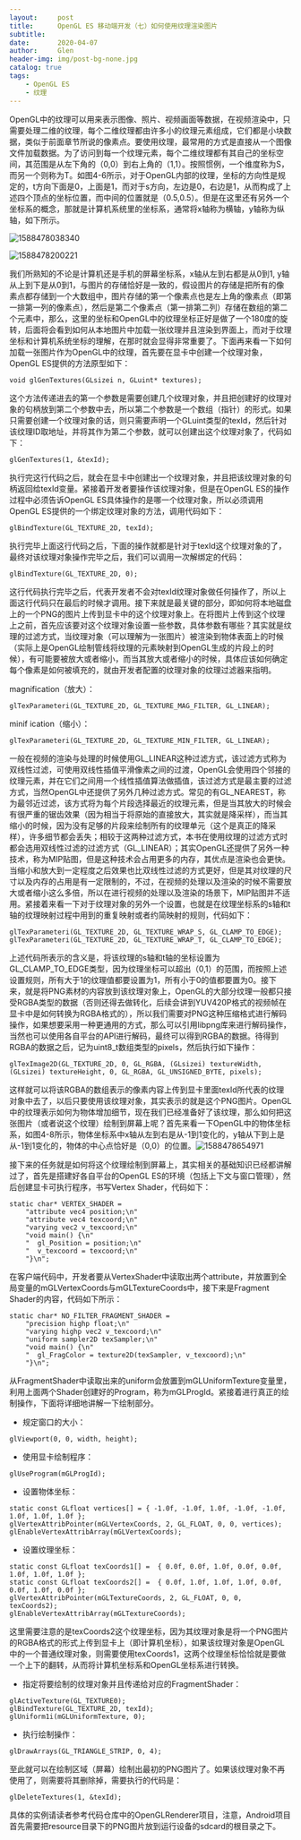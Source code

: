 ```yaml
---
layout:     post
title:      OpenGL ES 移动端开发（七）如何使用纹理渲染图片
subtitle:   
date:       2020-04-07
author:     Glen
header-img: img/post-bg-none.jpg
catalog: true
tags:
    - OpenGL ES
    - 纹理
---
```


OpenGL中的纹理可以用来表示图像、照片、视频画面等数据，在视频渲染中，只需要处理二维的纹理，每个二维纹理都由许多小的纹理元素组成，它们都是小块数据，类似于前面章节所说的像素点。要使用纹理，最常用的方式是直接从一个图像文件加载数据。为了访问到每一个纹理元素，每个二维纹理都有其自己的坐标空间，其范围是从左下角的（0,0）到右上角的（1,1）。按照惯例，一个维度称为S，而另一个则称为T。如图4-6所示，对于OpenGL内部的纹理，坐标的方向性是规定的，t方向下面是0，上面是1，而对于s方向，左边是0，右边是1，从而构成了上述四个顶点的坐标位置，而中间的位置就是（0.5,0.5）。但是在这里还有另外一个坐标系的概念，那就是计算机系统里的坐标系，通常将x轴称为横轴，y轴称为纵轴，如下所示。

![1588478038340](E:\all_code_in_here\daimaren.github.io\img\texture_coord.png)

![1588478200221](E:\all_code_in_here\daimaren.github.io\img\texture_coord_opengl.png)

我们所熟知的不论是计算机还是手机的屏幕坐标系，x轴从左到右都是从0到1, y轴从上到下是从0到1，与图片的存储恰好是一致的，假设图片的存储是把所有的像素点都存储到一个大数组中，图片存储的第一个像素点也是左上角的像素点（即第一排第一列的像素点），然后是第二个像素点（第一排第二列）存储在数组的第二个元素中，那么，这里的坐标和OpenGL中的纹理坐标正好是做了一个180度的旋转，后面将会看到如何从本地图片中加载一张纹理并且渲染到界面上，而对于纹理坐标和计算机系统坐标的理解，在那时就会显得非常重要了。下面再来看一下如何加载一张图片作为OpenGL中的纹理，首先要在显卡中创建一个纹理对象，OpenGL ES提供的方法原型如下：

```
void glGenTextures(GLsizei n, GLuint* textures);
```

这个方法传递进去的第一个参数是需要创建几个纹理对象，并且把创建好的纹理对象的句柄放到第二个参数中去，所以第二个参数是一个数组（指针）的形式。如果只需要创建一个纹理对象的话，则只需要声明一个GLuint类型的texId，然后针对该纹理ID取地址，并将其作为第二个参数，就可以创建出这个纹理对象了，代码如下：

```
glGenTextures(1, &texId);
```

执行完这行代码之后，就会在显卡中创建出一个纹理对象，并且把该纹理对象的句柄返回给texId变量。紧接着开发者要操作该纹理对象，但是在OpenGL ES的操作过程中必须告诉OpenGL ES具体操作的是哪一个纹理对象，所以必须调用OpenGL ES提供的一个绑定纹理对象的方法，调用代码如下：

```
glBindTexture(GL_TEXTURE_2D, texId);
```

执行完毕上面这行代码之后，下面的操作就都是针对于texId这个纹理对象的了，最终对该纹理对象操作完毕之后，我们可以调用一次解绑定的代码：

```
glBindTexture(GL_TEXTURE_2D, 0);
```

这行代码执行完毕之后，代表开发者不会对texId纹理对象做任何操作了，所以上面这行代码只在最后的时候才调用。接下来就是最关键的部分，即如何将本地磁盘上的一个PNG的图片上传到显卡中的这个纹理对象上。在将图片上传到这个纹理上之前，首先应该要对这个纹理对象设置一些参数，具体参数有哪些？其实就是纹理的过滤方式，当纹理对象（可以理解为一张图片）被渲染到物体表面上的时候（实际上是OpenGL绘制管线将纹理的元素映射到OpenGL生成的片段上的时候），有可能要被放大或者缩小，而当其放大或者缩小的时候，具体应该如何确定每个像素是如何被填充的，就由开发者配置的纹理对象的纹理过滤器来指明。

magnification（放大）：

```
glTexParameteri(GL_TEXTURE_2D, GL_TEXTURE_MAG_FILTER, GL_LINEAR);
```

minif ication（缩小）：

```
glTexParameteri(GL_TEXTURE_2D, GL_TEXTURE_MIN_FILTER, GL_LINEAR);
```

一般在视频的渲染与处理的时候使用GL_LINEAR这种过滤方式，该过滤方式称为双线性过滤，可使用双线性插值平滑像素之间的过渡，OpenGL会使用四个邻接的纹理元素，并在它们之间用一个线性插值算法做插值，该过滤方式是最主要的过滤方式，当然OpenGL中还提供了另外几种过滤方式。常见的有GL_NEAREST，称为最邻近过滤，该方式将为每个片段选择最近的纹理元素，但是当其放大的时候会有很严重的锯齿效果（因为相当于将原始的直接放大，其实就是降采样），而当其缩小的时候，因为没有足够的片段来绘制所有的纹理单元（这个是真正的降采样），许多细节都会丢失；相较于这两种过滤方式，本书在使用纹理的过滤方式时都会选用双线性过滤的过滤方式（GL_LINEAR）；其实OpenGL还提供了另外一种技术，称为MIP贴图，但是这种技术会占用更多的内存，其优点是渲染也会更快。当缩小和放大到一定程度之后效果也比双线性过滤的方式更好，但是其对纹理的尺寸以及内存的占用是有一定限制的，不过，在视频的处理以及渲染的时候不需要放大或者缩小这么多倍，所以在进行视频的处理以及渲染的场景下，MIP贴图并不适用。紧接着来看一下对于纹理对象的另外一个设置，也就是在纹理坐标系的s轴和t轴的纹理映射过程中用到的重复映射或者约简映射的规则，代码如下：

```
glTexParameteri(GL_TEXTURE_2D, GL_TEXTURE_WRAP_S, GL_CLAMP_TO_EDGE);
glTexParameteri(GL_TEXTURE_2D, GL_TEXTURE_WRAP_T, GL_CLAMP_TO_EDGE);
```

上述代码所表示的含义是，将该纹理的s轴和t轴的坐标设置为GL_CLAMP_TO_EDGE类型，因为纹理坐标可以超出（0,1）的范围，而按照上述设置规则，所有大于1的纹理值都要设置为1，所有小于0的值都要置为0。接下来，就是将PNG素材的内容放到该纹理对象上，OpenGL的大部分纹理一般都只接受RGBA类型的数据（否则还得去做转化，后续会讲到YUV420P格式的视频帧在显卡中是如何转换为RGBA格式的），所以我们需要对PNG这种压缩格式进行解码操作，如果想要采用一种更通用的方式，那么可以引用libpng库来进行解码操作，当然也可以使用各自平台的API进行解码，最终可以得到RGBA的数据。待得到RGBA的数据之后，记为uint8_t数组类型的pixels，然后执行如下操作：

```
glTexImage2D(GL_TEXTURE_2D, 0, GL_RGBA, (GLsizei) textureWidth, (GLsizei) textureHeight, 0, GL_RGBA, GL_UNSIGNED_BYTE, pixels);
```

这样就可以将该RGBA的数组表示的像素内容上传到显卡里面texId所代表的纹理对象中去了，以后只要使用该纹理对象，其实表示的就是这个PNG图片。OpenGL中的纹理表示如何为物体增加细节，现在我们已经准备好了该纹理，那么如何把这张图片（或者说这个纹理）绘制到屏幕上呢？首先来看一下OpenGL中的物体坐标系，如图4-8所示，物体坐标系中x轴从左到右是从-1到1变化的，y轴从下到上是从-1到1变化的，物体的中心点恰好是（0,0）的位置。![1588478654971](C:\Users\wjy\AppData\Local\Temp\1588478654971.png)

接下来的任务就是如何将这个纹理绘制到屏幕上，其实相关的基础知识已经都讲解过了，首先是搭建好各自平台的OpenGL ES的环境（包括上下文与窗口管理），然后创建显卡可执行程序，书写Vertex Shader，代码如下：

```
static char* VERTEX_SHADER =
    "attribute vec4 position;\n"
    "attribute vec4 texcoord;\n"
    "varying vec2 v_texcoord;\n"
    "void main() {\n"
    "  gl_Position = position;\n"
    "  v_texcoord = texcoord;\n"
    "}\n";
```

在客户端代码中，开发者要从VertexShader中读取出两个attribute，并放置到全局变量的mGLVertexCoords与mGLTextureCoords中，接下来是Fragment Shader的内容，代码如下所示：

```
static char* NO_FILTER_FRAGMENT_SHADER =
    "precision highp float;\n"
    "varying highp vec2 v_texcoord;\n"
    "uniform sampler2D texSampler;\n"
    "void main() {\n"
    "  gl_FragColor = texture2D(texSampler, v_texcoord);\n"
    "}\n";
```

从FragmentShader中读取出来的uniform会放置到mGLUniformTexture变量里，利用上面两个Shader创建好的Program，称为mGLProgId。紧接着进行真正的绘制操作，下面将详细地讲解一下绘制部分。

- 规定窗口的大小：

```
glViewport(0, 0, width, height);
```

- 使用显卡绘制程序：

```
glUseProgram(mGLProgId);
```

- 设置物体坐标：

```
static const GLfloat vertices[] = { -1.0f, -1.0f, 1.0f, -1.0f, -1.0f, 1.0f, 1.0f, 1.0f };
glVertexAttribPointer(mGLVertexCoords, 2, GL_FLOAT, 0, 0, vertices);
glEnableVertexAttribArray(mGLVertexCoords);
```

- 设置纹理坐标：

```
static const GLfloat texCoords1[] =  { 0.0f, 0.0f, 1.0f, 0.0f, 0.0f, 1.0f, 1.0f, 1.0f };
static const GLfloat texCoords2[] =  { 0.0f, 1.0f, 1.0f, 1.0f, 0.0f, 0.0f, 1.0f, 0.0f };
glVertexAttribPointer(mGLTextureCoords, 2, GL_FLOAT, 0, 0, texCoords2);
glEnableVertexAttribArray(mGLTextureCoords);
```

这里需要注意的是texCoords2这个纹理坐标，因为其纹理对象是将一个PNG图片的RGBA格式的形式上传到显卡上（即计算机坐标），如果该纹理对象是OpenGL中的一个普通纹理对象，则需要使用texCoords1，这两个纹理坐标恰恰就是要做一个上下的翻转，从而将计算机坐标系和OpenGL坐标系进行转换。

- 指定将要绘制的纹理对象并且传递给对应的FragmentShader：

```
glActiveTexture(GL_TEXTURE0);
glBindTexture(GL_TEXTURE_2D, texId);
glUniform1i(mGLUniformTexture, 0);
```

- 执行绘制操作：

```
glDrawArrays(GL_TRIANGLE_STRIP, 0, 4);
```

至此就可以在绘制区域（屏幕）绘制出最初的PNG图片了。如果该纹理对象不再使用了，则需要将其删除掉，需要执行的代码是：

```
glDeleteTextures(1, &texId);
```

具体的实例请读者参考代码仓库中的OpenGLRenderer项目，注意，Android项目首先需要把resource目录下的PNG图片放到运行设备的sdcard的根目录之下。
